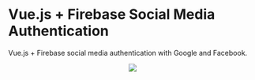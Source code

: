 # Vue.js + Firebase Social Media Authentication

Vue.js + Firebase social media authentication with Google and Facebook.

<p align="center">
<img src="https://lhe.io/wp-content/uploads/2016/11/firebase-auth-providers-768x432.png">
</p>
